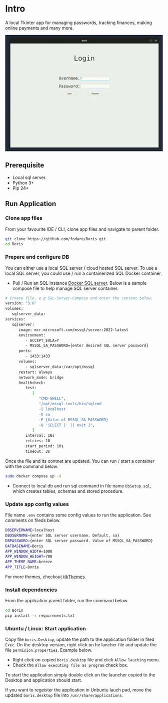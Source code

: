 # Intro

A local Tkinter app for managing passwords, tracking finances, making online payments and many more.

![app gif](Boris.gif)

## Prerequisite

- Local sql server.
- Python 3+
- Pip 24+

## Run Application

### Clone app files

From your favourite IDE / CLI, clone app files and navigate to parent folder.

```bash
git clone https://github.com/fodare/Boris.git
cd Boris
```

### Prepare and configure DB

You can either use a local SQL server / cloud hosted SQL server. To use a local SQL server, you could use / run a containerized SQL Docker container.

- Pull / Run an SQL instance [Docker SQL server](https://hub.docker.com/r/microsoft/mssql-server). Below is a sample compose file to help manage SQL server container.

```bash
# Create file. e.g SQL-Server-Compose and enter the content below.
version: "3.8"
volumes:
   sqlserver_data:
services:
   sqlserver:
      image: mcr.microsoft.com/mssql/server:2022-latest
      environment:
         - ACCEPT_EULA=Y
         - MSSQL_SA_PASSWORD={enter desired SQL server password}
      ports:
         - 1433:1433
      volumes:
         - sqlserver_data:/var/opt/mssql
      restart: always
      network_mode: bridge
      healthcheck:
         test:
            [
               "CMD-SHELL",
               "/opt/mssql-tools/bin/sqlcmd 
               -S localhost 
               -U sa 
               -P {Value of MSSQL_SA_PASSWORD} 
               -Q 'SELECT 1' || exit 1",
            ]
         interval: 10s
         retries: 10
         start_period: 10s
         timeout: 3s
```

Once the file and its contnet are updated. You can run / start a container with the command below.

```bash
sudo docker compose up -d
```

- Connect to local db and run sql command in file name `DbSetup.sql`, which creates tables, schemas and stored procedure.

### Update app config values

File name `.env` contains some config values to run the application. See comments on fileds below.

```bash
DBSERVERNAME=localhost
DBUSERNAME={enter SQL server username. Default, sa}
DBPASSWORD={enter SQL server password. Value of MSSQL_SA_PASSWORD}
DATBASENAME=Boris
APP_WINDOW_WIDTH=1000
APP_WINDOW_HEIGHT=700
APP_THEME_NAME=breeze
APP_TITLE=Boris
```

For more themes, checkout [ttkThemes](https://ttkthemes.readthedocs.io/en/latest/themes.html).

### Install dependencies

From the application parent folder, run the command below.

```bash
cd Boris
pip install -r requirements.txt
```

### Ubuntu / Linux: Start application

Copy file `boris.Desktop`, update the path to the application folder in filed `Exec`. On the desktop version, right click on he lancher file and update the file `permision.properties`. Example below.

- Right click on copied `boris.desktop` file and click `Allow lauching` menu.
- Check the `Allow executing file as program` check box.

To start the application simply double click on the launcher copied to the Desktop and application should start.

If you want to regeister the application in Unbuntu lauch pad, move the updated `boris.desktop` file into `/usr/share/applications`.
